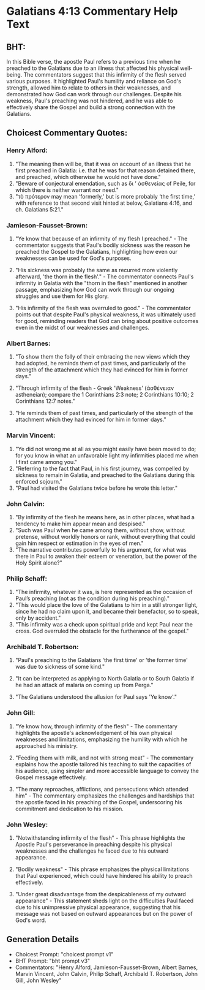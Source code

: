 # Galatians 4:13 Commentary Help Text

## BHT:
In this Bible verse, the apostle Paul refers to a previous time when he preached to the Galatians due to an illness that affected his physical well-being. The commentators suggest that this infirmity of the flesh served various purposes. It highlighted Paul's humility and reliance on God's strength, allowed him to relate to others in their weaknesses, and demonstrated how God can work through our challenges. Despite his weakness, Paul's preaching was not hindered, and he was able to effectively share the Gospel and build a strong connection with the Galatians.

## Choicest Commentary Quotes:
### Henry Alford:
1. "The meaning then will be, that it was on account of an illness that he first preached in Galatia: i.e. that he was for that reason detained there, and preached, which otherwise he would not have done."
2. "Beware of conjectural emendation, such as δι ʼ ἀσθενείας of Peile, for which there is neither warrant nor need."
3. "τὸ πρότερον may mean ‘formerly,’ but is more probably ‘the first time,’ with reference to that second visit hinted at below, Galatians 4:16, and ch. Galatians 5:21."

### Jamieson-Fausset-Brown:
1. "Ye know that because of an infirmity of my flesh I preached." - The commentator suggests that Paul's bodily sickness was the reason he preached the Gospel to the Galatians, highlighting how even our weaknesses can be used for God's purposes.

2. "His sickness was probably the same as recurred more violently afterward, 'the thorn in the flesh'." - The commentator connects Paul's infirmity in Galatia with the "thorn in the flesh" mentioned in another passage, emphasizing how God can work through our ongoing struggles and use them for His glory.

3. "His infirmity of the flesh was overruled to good." - The commentator points out that despite Paul's physical weakness, it was ultimately used for good, reminding readers that God can bring about positive outcomes even in the midst of our weaknesses and challenges.

### Albert Barnes:
1. "To show them the folly of their embracing the new views which they had adopted, he reminds them of past times, and particularly of the strength of the attachment which they had evinced for him in former days."

2. "Through infirmity of the flesh - Greek 'Weakness' (ἀσθένειαν astheneian); compare the 1 Corinthians 2:3 note; 2 Corinthians 10:10; 2 Corinthians 12:7 notes."

3. "He reminds them of past times, and particularly of the strength of the attachment which they had evinced for him in former days."

### Marvin Vincent:
1. "Ye did not wrong me at all as you might easily have been moved to do; for you know in what an unfavorable light my infirmities placed me when I first came among you."
2. "Referring to the fact that Paul, in his first journey, was compelled by sickness to remain in Galatia, and preached to the Galatians during this enforced sojourn."
3. "Paul had visited the Galatians twice before he wrote this letter."

### John Calvin:
1. "By infirmity of the flesh he means here, as in other places, what had a tendency to make him appear mean and despised."
2. "Such was Paul when he came among them, without show, without pretense, without worldly honors or rank, without everything that could gain him respect or estimation in the eyes of men."
3. "The narrative contributes powerfully to his argument, for what was there in Paul to awaken their esteem or veneration, but the power of the Holy Spirit alone?"

### Philip Schaff:
1. "The infirmity, whatever it was, is here represented as the occasion of Paul’s preaching (not as the condition during his preaching)."
2. "This would place the love of the Galatians to him in a still stronger light, since he had no claim upon it, and became their benefactor, so to speak, only by accident."
3. "This infirmity was a check upon spiritual pride and kept Paul near the cross. God overruled the obstacle for the furtherance of the gospel."

### Archibald T. Robertson:
1. "Paul's preaching to the Galatians 'the first time' or 'the former time' was due to sickness of some kind." 

2. "It can be interpreted as applying to North Galatia or to South Galatia if he had an attack of malaria on coming up from Perga." 

3. "The Galatians understood the allusion for Paul says 'Ye know'."

### John Gill:
1. "Ye know how, through infirmity of the flesh" - The commentary highlights the apostle's acknowledgement of his own physical weaknesses and limitations, emphasizing the humility with which he approached his ministry.

2. "Feeding them with milk, and not with strong meat" - The commentary explains how the apostle tailored his teaching to suit the capacities of his audience, using simpler and more accessible language to convey the Gospel message effectively.

3. "The many reproaches, afflictions, and persecutions which attended him" - The commentary emphasizes the challenges and hardships that the apostle faced in his preaching of the Gospel, underscoring his commitment and dedication to his mission.

### John Wesley:
1. "Notwithstanding infirmity of the flesh" - This phrase highlights the Apostle Paul's perseverance in preaching despite his physical weaknesses and the challenges he faced due to his outward appearance.

2. "Bodily weakness" - This phrase emphasizes the physical limitations that Paul experienced, which could have hindered his ability to preach effectively.

3. "Under great disadvantage from the despicableness of my outward appearance" - This statement sheds light on the difficulties Paul faced due to his unimpressive physical appearance, suggesting that his message was not based on outward appearances but on the power of God's word.


## Generation Details
- Choicest Prompt: "choicest prompt v1"
- BHT Prompt: "bht prompt v3"
- Commentators: "Henry Alford, Jamieson-Fausset-Brown, Albert Barnes, Marvin Vincent, John Calvin, Philip Schaff, Archibald T. Robertson, John Gill, John Wesley"
